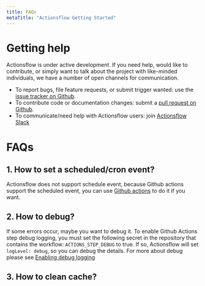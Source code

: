 ```yaml
---
title: FAQs
metaTitle: "Actionsflow Getting Started"
---
```


# Getting help

Actionsflow is under active development. If you need help, would like to
contribute, or simply want to talk about the project with like-minded
individuals, we have a number of open channels for communication.

- To report bugs, file feature requests, or submit trigger wanted: use the [issue tracker on Github](https://github.com/actionsflow/actionsflow/issues).
- To contribute code or documentation changes: submit a [pull request on Github](https://github.com/actionsflow/actionsflow/pulls).
- To communicate/need help with Actionsflow users: join [Actionsflow Slack](https://join.slack.com/t/actionsflow/shared_invite/zt-h5tmw9cn-GbZ4fzU_vc_qB~nnS_2Lvg)

# FAQs

## 1. How to set a scheduled/cron event?

Actionsflow does not support schedule event, because Github actions support the scheduled event, you can use [Github actions](https://docs.github.com/en/actions/reference/events-that-trigger-workflows#scheduled-events) to do it if you want.

## 2. How to debug?

If some errors occur, maybe you want to debug it. To enable Github Actions step debug logging, you must set the following secret in the repository that contains the workflow: `ACTIONS_STEP_DEBUG` to true. If so, Actionsflow will set `logLevel: debug`, so you can debug the details. For more about debug please see [Enabling debug logging
](https://docs.github.com/en/free-pro-team@latest/actions/managing-workflow-runs/enabling-debug-logging)

## 3. How to clean cache?
